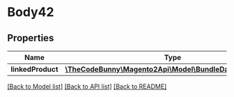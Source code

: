 # Body42

## Properties
Name | Type | Description | Notes
------------ | ------------- | ------------- | -------------
**linkedProduct** | [**\TheCodeBunny\Magento2Api\Model\BundleDataLinkInterface**](BundleDataLinkInterface.md) |  | 

[[Back to Model list]](../README.md#documentation-for-models) [[Back to API list]](../README.md#documentation-for-api-endpoints) [[Back to README]](../README.md)


